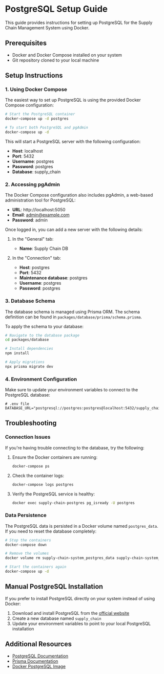 # PostgreSQL Setup Guide

This guide provides instructions for setting up PostgreSQL for the Supply Chain Management System using Docker.

## Prerequisites

- Docker and Docker Compose installed on your system
- Git repository cloned to your local machine

## Setup Instructions

### 1. Using Docker Compose

The easiest way to set up PostgreSQL is using the provided Docker Compose configuration:

```bash
# Start the PostgreSQL container
docker-compose up -d postgres

# To start both PostgreSQL and pgAdmin
docker-compose up -d
```

This will start a PostgreSQL server with the following configuration:

- **Host**: localhost
- **Port**: 5432
- **Username**: postgres
- **Password**: postgres
- **Database**: supply_chain

### 2. Accessing pgAdmin

The Docker Compose configuration also includes pgAdmin, a web-based administration tool for PostgreSQL:

- **URL**: http://localhost:5050
- **Email**: admin@example.com
- **Password**: admin

Once logged in, you can add a new server with the following details:

1. In the "General" tab:

   - **Name**: Supply Chain DB

2. In the "Connection" tab:
   - **Host**: postgres
   - **Port**: 5432
   - **Maintenance database**: postgres
   - **Username**: postgres
   - **Password**: postgres

### 3. Database Schema

The database schema is managed using Prisma ORM. The schema definition can be found in `packages/database/prisma/schema.prisma`.

To apply the schema to your database:

```bash
# Navigate to the database package
cd packages/database

# Install dependencies
npm install

# Apply migrations
npx prisma migrate dev
```

### 4. Environment Configuration

Make sure to update your environment variables to connect to the PostgreSQL database:

```
# .env file
DATABASE_URL="postgresql://postgres:postgres@localhost:5432/supply_chain"
```

## Troubleshooting

### Connection Issues

If you're having trouble connecting to the database, try the following:

1. Ensure the Docker containers are running:

   ```bash
   docker-compose ps
   ```

2. Check the container logs:

   ```bash
   docker-compose logs postgres
   ```

3. Verify the PostgreSQL service is healthy:
   ```bash
   docker exec supply-chain-postgres pg_isready -U postgres
   ```

### Data Persistence

The PostgreSQL data is persisted in a Docker volume named `postgres_data`. If you need to reset the database completely:

```bash
# Stop the containers
docker-compose down

# Remove the volumes
docker volume rm supply-chain-system_postgres_data supply-chain-system_pgadmin_data

# Start the containers again
docker-compose up -d
```

## Manual PostgreSQL Installation

If you prefer to install PostgreSQL directly on your system instead of using Docker:

1. Download and install PostgreSQL from the [official website](https://www.postgresql.org/download/)
2. Create a new database named `supply_chain`
3. Update your environment variables to point to your local PostgreSQL installation

## Additional Resources

- [PostgreSQL Documentation](https://www.postgresql.org/docs/)
- [Prisma Documentation](https://www.prisma.io/docs/)
- [Docker PostgreSQL Image](https://hub.docker.com/_/postgres)
